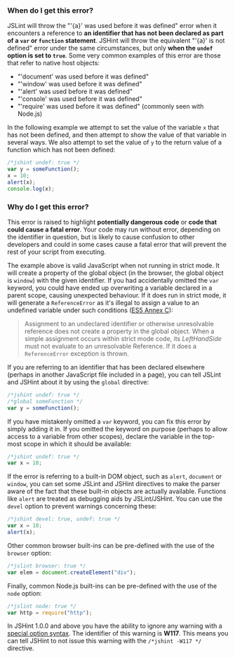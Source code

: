 <!---
{
    "titles": [
        "'{a}' was used before it was defined",
        "'{a}' is not defined",
        "W117"
    ],
    "tools": [
        "jslint",
        "jshint"
    ],
    "author": "jallardice",
    "slugs": [
        "a-was-used-before-it-was-defined",
        "a-is-not-defined",
        "w117"
    ]
}
-->

### When do I get this error?

JSLint will throw the "'{a}' was used before it was defined" error when it encounters a reference to **an identifier
that has not been declared as part of a `var` or `function` statement**. JSHint will throw the equivalent "'{a}' is not
defined" error under the same circumstances, but only **when the `undef` option is set to `true`**. Some very common
examples of this error are those that refer to native host objects:

 - "'document' was used before it was defined"
 - "'window' was used before it was defined"
 - "'alert' was used before it was defined"
 - "'console' was used before it was defined"
 - "'require' was used before it was defined" (commonly seen with Node.js)

In the following example we attempt to set the value of the variable `x` that has not been defined, and then attempt to
show the value of that variable in several ways. We also attempt to set the value of `y` to the return value of a
function which has not been defined:

```javascript
/*jshint undef: true */
var y = someFunction();
x = 10;
alert(x);
console.log(x);
```

### Why do I get this error?

This error is raised to highlight **potentially dangerous code** or **code that could cause a fatal error**. Your code
may run without error, depending on the identifier in question, but is likely to cause confusion to other developers and
could in some cases cause a fatal error that will prevent the rest of your script from executing.

The example above is valid JavaScript when not running in strict mode. It will create a property of the global object
(in the browser, the global object is `window`) with the given identifier. If you had accidentally omitted the `var`
keyword, you could have ended up overwriting a variable declared in a parent scope, causing unexpected behaviour. If it
does run in strict mode, it will generate a `ReferenceError` as it's illegal to assign a value to an undefined variable
under such conditions ([ES5 Annex C](http://es5.github.com/#C)):

> Assignment to an undeclared identifier or otherwise unresolvable reference does not create a property in the global
> object. When a simple assignment occurs within strict mode code, its *LeftHandSide* must not evaluate to an
> unresolvable Reference. If it does a `ReferenceError` exception is thrown.

If you are referring to an identifier that has been declared elsewhere (perhaps in another JavaScript file included in a
page), you can tell JSLint and JSHint about it by using the `global` directive:

```javascript
/*jshint undef: true */
/*global someFunction */
var y = someFunction();
```

If you have mistakenly omitted a `var` keyword, you can fix this error by simply adding it in. If you omitted the
keyword on purpose (perhaps to allow access to a variable from other scopes), declare the variable in the top-most scope
in which it should be available:

```javascript
/*jshint undef: true */
var x = 10;
```

If the error is referring to a built-in DOM object, such as `alert`, `document` or `window`, you can set some JSLint and
JSHint directives to make the parser aware of the fact that these built-in objects are actually available. Functions
like `alert` are treated as debugging aids by JSLint/JSHint. You can use the `devel` option to prevent warnings
concerning these:

```javascript
/*jshint devel: true, undef: true */
var x = 10;
alert(x);
```

Other common browser built-ins can be pre-defined with the use of the `browser` option:

```javascript
/*jslint browser: true */
var elem = document.createElement("div");
```

Finally, common Node.js built-ins can be pre-defined with the use of the `node` option:

```javascript
/*jslint node: true */
var http = require("http");
```

In JSHint 1.0.0 and above you have the ability to ignore any warning with a [special option
syntax](http://jshint.com/docs/#options). The identifier of this warning is **W117**. This means you can tell JSHint to
not issue this warning with the `/*jshint -W117 */` directive.
